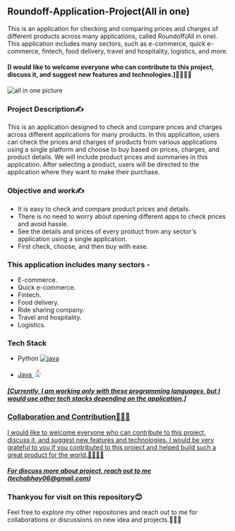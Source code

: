 
 ## Roundoff-Application-Project(All in one)

This is an application for checking and comparing prices and charges of different products across many applications, called Roundoff(All in one).
This application includes many sectors, such as e-commerce, quick e-commerce, fintech, food delivery, travel and hospitality, logistics, and more.

#### [I would like to welcome everyone who can contribute to this project, discuss it, and suggest new features and technologies.]🤝🧑‍💻🚀

 ![all in one picture](https://github.com/abhaymishra24/Roundoff-Application-Project/blob/main/all%20in%20one.png)
 
### Project Description✍️

This is an application designed to check and compare prices and charges across different applications for many products. In this application, users can check the prices and charges of products from various applications using a single platform and choose to buy based on prices, charges, and product details. We will include product prices and summaries in this application. After selecting a product, users will be directed to the application where they want to make their purchase.
 
### Objective and work✍️

-  It is easy to check and compare product prices and details.
-  There is no need to worry about opening different apps to check prices and avoid hassle.
-  See the details and prices of every product from any sector's application using a single application.
-  First check, choose, and then buy with ease.

### This application includes many sectors - 

- E-commerce.
- Quick e-commerce.
- Fintech.
- Food delivery.
- Ride sharing company.
- Travel and hospitality.
- Logistics.

### Tech Stack

- Python <a href="https://www.python.com" target="_blank" rel="noreferrer"> <img src="https://s3.dualstack.us-east-2.amazonaws.com/pythondotorg-assets/media/files/python-logo-only.svg" alt="java" width="20" height="20"/>

- Java <a href="https://www.java.com" target="_blank" rel="noreferrer"> <img src="https://raw.githubusercontent.com/devicons/devicon/master/icons/java/java-original.svg" alt="java" width="20" height="20"/>

#####  [Currently, I am working only with these programming languages, but I would use other tech stacks depending on the application.]

### Collaboration and Contribution🤝🧑‍💻

I would like to welcome everyone who can contribute to this project, discuss it, and suggest new features and technologies. I would be very grateful to you if you contributed to this project and helped build such a great product for the world.🤝🧑‍💻🚀

##### For discuss more about project, reach out to me (techabhay06@gmail.com)

### Thankyou for visit on this repository😊

Feel free to explore my other repositories and reach out to me for collaborations or discussions on new idea and projects.🤝😊🚀